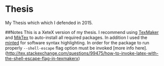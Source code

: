 # Thesis
My Thesis which which I defended in 2015.

##Notes
This is a XeteX version of my thesis. I recommend using [TexMaker](http://www.xm1math.net/texmaker/) and [MikTex](http://miktex.org/) to auto-install all required packages. In addition I used the [minted](https://www.ctan.org/tex-archive/macros/latex/contrib/minted?lang=en) for software syntax highlighting. In order for the package to run properly `--shell-escape` flag option must be invoked [more info here].(http://tex.stackexchange.com/questions/99475/how-to-invoke-latex-with-the-shell-escape-flag-in-texmakerx)
